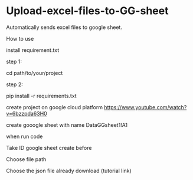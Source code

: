 # Upload-excel-files-to-GG-sheet
Automatically sends excel files to google sheet.

How to use

install requirement.txt

step 1:

cd path/to/your/project

step 2:

pip install -r requirements.txt

create project on google cloud platform
https://www.youtube.com/watch?v=6bzzpda63H0

create gooogle sheet with name DataGGsheet1!A1

when run code

Take ID google sheet create before

Choose file path

Choose the json file already download (tutorial link)

